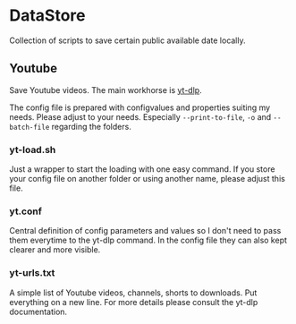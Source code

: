 # DataStore
Collection of scripts to save certain public available date locally.

## Youtube

Save Youtube videos. The main workhorse is [yt-dlp](https://github.com/yt-dlp/yt-dlp).

The config file is prepared with configvalues and properties suiting my needs. Please adjust to your needs. Especially `--print-to-file`, `-o` and `--batch-file` regarding the folders.

### yt-load.sh

Just a wrapper to start the loading with one easy command. If you store your config file on another folder or using another name, please adjust this file.

### yt.conf

Central definition of config parameters and values so I don't need to pass them everytime to the yt-dlp command. In the config file they can also kept clearer and more visible.

### yt-urls.txt

A simple list of Youtube videos, channels, shorts to downloads. Put everything on a new line. For more details please consult the yt-dlp documentation.